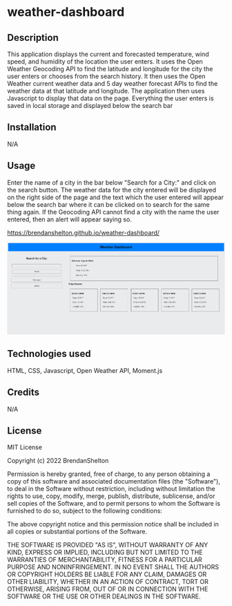 # weather-dashboard

## Description

This application displays the current and forecasted temperature, wind speed, and humidity of the location the user enters. It uses the Open Weather Geocoding API to find the latitude and longitude for the city the user enters or chooses from the search history. It then uses the Open Weather current weather data and 5 day weather forecast APIs to find the weather data at that latitude and longitude. The application then uses Javascript to display that data on the page. Everything the user enters is saved in local storage and displayed below the search bar

## Installation

N/A

## Usage

Enter the name of a city in the bar below "Search for a City:" and click on the search button. The weather data for the city entered will be displayed on the right side of the page and the text which the user entered will appear below the search bar where it can be clicked on to search for the same thing again. If the Geocoding API cannot find a city with the name the user entered, then an alert will appear saying so.

https://brendanshelton.github.io/weather-dashboard/

![screenshot of website](./assets/weatherDashboard.PNG)

## Technologies used

HTML, CSS, Javascript, Open Weather API, Moment.js

## Credits

N/A

## License

MIT License

Copyright (c) 2022 BrendanShelton

Permission is hereby granted, free of charge, to any person obtaining a copy
of this software and associated documentation files (the "Software"), to deal
in the Software without restriction, including without limitation the rights
to use, copy, modify, merge, publish, distribute, sublicense, and/or sell
copies of the Software, and to permit persons to whom the Software is
furnished to do so, subject to the following conditions:

The above copyright notice and this permission notice shall be included in all
copies or substantial portions of the Software.

THE SOFTWARE IS PROVIDED "AS IS", WITHOUT WARRANTY OF ANY KIND, EXPRESS OR
IMPLIED, INCLUDING BUT NOT LIMITED TO THE WARRANTIES OF MERCHANTABILITY,
FITNESS FOR A PARTICULAR PURPOSE AND NONINFRINGEMENT. IN NO EVENT SHALL THE
AUTHORS OR COPYRIGHT HOLDERS BE LIABLE FOR ANY CLAIM, DAMAGES OR OTHER
LIABILITY, WHETHER IN AN ACTION OF CONTRACT, TORT OR OTHERWISE, ARISING FROM,
OUT OF OR IN CONNECTION WITH THE SOFTWARE OR THE USE OR OTHER DEALINGS IN THE
SOFTWARE.

